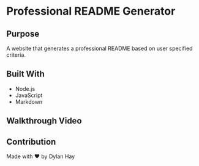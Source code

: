 # Professional README Generator

## Purpose
A website that generates a professional README based on user specified criteria.

## Built With
* Node.js
* JavaScript
* Markdown

## Walkthrough Video


## Contribution
Made with ❤️ by Dylan Hay